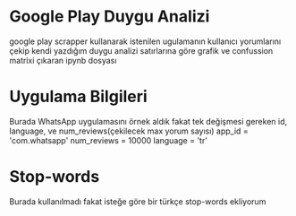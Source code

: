 # Google Play Duygu Analizi
google play scrapper kullanarak istenilen ugulamanın kullanıcı yorumlarını çekip kendi yazdığım duygu analizi satırlarına göre grafik ve confussion matrixi çıkaran ipynb dosyası

# Uygulama Bilgileri
Burada WhatsApp uygulamasını örnek aldık fakat tek değişmesi gereken id, language, ve num_reviews(çekilecek max yorum sayısı)
app_id = 'com.whatsapp' num_reviews = 10000 language = 'tr'

# Stop-words
Burada kullanılmadı fakat isteğe göre bir türkçe stop-words ekliyorum

